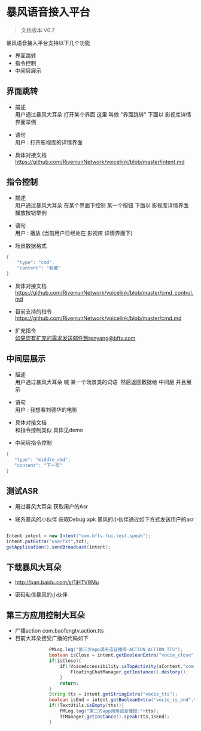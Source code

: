 # 暴风语音接入平台

> 文档版本:V0.7

暴风语音接入平台支持以下几个功能 <br>

- 界面跳转
- 指令控制
- 中间层展示

## 界面跳转 

- 描述 <br>
用户通过暴风大耳朵 打开某个界面 这里 叫做 "界面跳转" 下面以 影视库详情界面举例

- 语句 <br>
用户 : 打开影视库的详情界面

- 具体对接文档 <br>
https://github.com/RiverrunNetwork/voicelink/blob/master/intent.md <br>

## 指令控制

- 描述 <br>
用户通过暴风大耳朵 在某个界面下控制 某一个按钮 下面以 影视库详情界面 播放按钮举例 <br>

- 语句 <br>
用户 : 播放 (当前用户已经处在 影视库 详情界面下)
- 场景数据格式 <br>
```java
{
    "type": "cmd",
    "content": "收藏"
}
```

- 具体对接文档 <br>
https://github.com/RiverrunNetwork/voicelink/blob/master/cmd_control.md <br>

- 目前支持的指令 <br>
https://github.com/RiverrunNetwork/voicelink/blob/master/cmd.md <br>

- 扩充指令 <br>
如果您有扩充的需求发送邮件到renyang@bftv.com <br>

## 中间层展示

- 描述 <br>
用户通过暴风大耳朵 喊 某一个场景类的词语  然后返回数据给 中间层 并且展示<br>

- 语句 <br>
用户 : 我想看刘德华的电影 <br>

- 具体对接文档 <br>
 和指令控制类似 具体见demo <br>
- 中间层指令控制 <br>
 ```java
{
    "type": "middle_cmd",
    "content": "下一页"
}
```

## 测试ASR

- 用过暴风大耳朵 获取用户的Asr <br>

- 联系暴风的小伙伴 获取Debug apk 暴风的小伙伴通过如下方式发送用户的asr 

```java

Intent intent = new Intent("com.bftv.fui.test.speak");
intent.putExtra("userTxt",txt);
getApplication().sendBroadcast(intent);  

```

## 下载暴风大耳朵

- http://pan.baidu.com/s/1jHTV9Mu <br>

- 密码私信暴风的小伙伴 <br>

## 第三方应用控制大耳朵

- 广播action com.baofengtv.action.tts <br>
- 目前大耳朵接受广播的代码如下 <br>
```java
                PMLog.log("第三方app调用语音播报-ACTION_ACTION_TTS");
                boolean isClose = intent.getBooleanExtra("vocie_close",false);
                if(isClose){
                    if(!VoiceAccessibility.isTopActivity(sContext,"com.bftv.function.middle.MiddleActivity")){
                        FloatingChatManager.getInstance().destory();
                    }
                    return;
                }
                String tts = intent.getStringExtra("vocie_tts");
                boolean isEnd = intent.getBooleanExtra("vocie_is_end",true);
                if(!TextUtils.isEmpty(tts)){
                    PMLog.log("第三方app调用语音播报:"+tts);
                    TTManager.getInstance().speak(tts,isEnd);
                }
 ```



